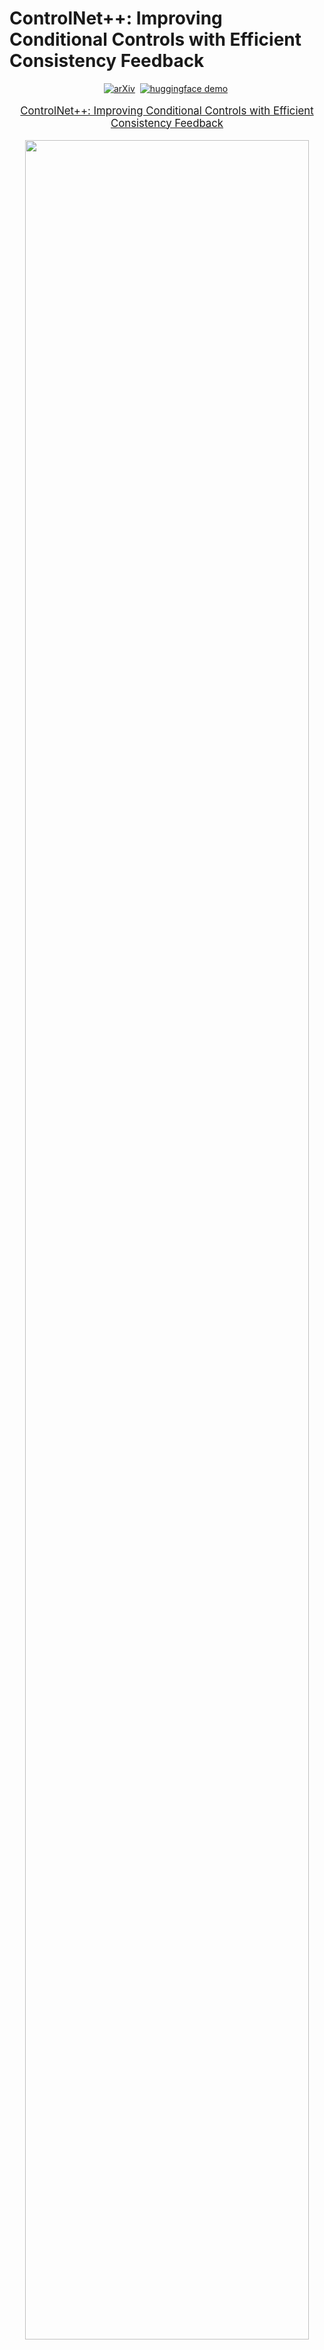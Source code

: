 # ControlNet++: Improving Conditional Controls with Efficient Consistency Feedback

<div align="center">

[![arXiv](https://img.shields.io/badge/arXiv%20paper-2404.02905-b31b1b.svg)](https://arxiv.org/abs/2404.02905)&nbsp;
[![huggingface demo](https://img.shields.io/badge/%F0%9F%A4%97%20Spaces-ControlNet++-yellow)](https://huggingface.co/spaces/limingcv/ControlNet-Plus-Plus)&nbsp;

</div>
<p align="center" style="font-size: larger;">
  <a href="https://arxiv.org/abs/2404.07987">ControlNet++: Improving Conditional Controls with Efficient Consistency Feedback</a>
</p>

<p align="center">
<img src="images/github_imgs/teaser.png" width=95%>
<p>

<br>

## 🕹️ Try and Play with ControlNet++

We provide a [demo website](https://huggingface.co/spaces/limingcv/ControlNet-Plus-Plus) for you to play with our ControlNet++ models and generate images interactively. For local running, please run the following command:
```bash
git clone https://github.com/liming-ai/ControlNet_Plus_Plus.git
pip3 install -r requirements.txt
```

Please download the model weights and put them into each subset of `checkpoints`:
|   model    |HF weights🤗                                                                        |
|:----------:|:------------------------------------------------------------------------------------|
|  LineArt   | [model](https://huggingface.co/spaces/limingcv/ControlNet-Plus-Plus/resolve/main/checkpoints/lineart/controlnet/diffusion_pytorch_model.bin) |
|  Depth   |  [model](https://huggingface.co/spaces/limingcv/ControlNet-Plus-Plus/resolve/main/checkpoints/depth/controlnet/diffusion_pytorch_model.safetensors) |
|  Segmentation   | [model](https://huggingface.co/spaces/limingcv/ControlNet-Plus-Plus/resolve/main/checkpoints/seg/controlnet/diffusion_pytorch_model.safetensors) |
|  Hed (SoftEdge)   | [model](https://huggingface.co/spaces/limingcv/ControlNet-Plus-Plus/resolve/main/checkpoints/hed/controlnet/diffusion_pytorch_model.bin) |
| Canny | [model](https://huggingface.co/spaces/limingcv/ControlNet-Plus-Plus/resolve/main/checkpoints/canny/controlnet/diffusion_pytorch_model.safetensors) |

And then run:
```bash
python3 app.py
```


## What's new for ControlNet++?

### ✨ Cycle Consistency for Conditional Generation

We model image-based controllable generation as an image translation task from input conditional controls $c_v$ to output generated images $x'_0$. If we translate images from one domain to the other (condition $c_v$ → generated image $x'_0$ ), and back again (generated image $x'_0$ → condition $c_v'$ ) we should arrive where we started ($c_v$ = $c_v'$). Hence, we can directly optimize the cycle consistency loss for better controllability.

<p align="center">
<img src="https://liming-ai.github.io/ControlNet_Plus_Plus/static/images/cycle_consistency.png" width=95%>
<p>

### ✨ Directly Optimization for Controllability:
**(a)** Existing methods achieve implicit controllability by introducing imagebased conditional control $c_v$ into the denoising process of diffusion models, with the guidance of latent-space denoising loss. **(b)** We utilize discriminative reward models $D$ to explicitly optimize the controllability of $G$ via pixel-level cycle consistency loss.
<p align="center">
<img src="https://liming-ai.github.io/ControlNet_Plus_Plus/static/images/comparison.png" width=95%>
<p>

### ✨ Efficient Reward Strategy:
**(a)** Pipeline of default reward fine-tuning strategy. Reward fine-tuning requires sampling all the way to the full image. Such a method needs to keep all gradients for each timestep and the memory required is unbearable by current GPUs. **(b)** We add a small noise ($t ≤ t_{thre}$) to disturb the consistency between input images and conditions, then the single-step denoised image can be directly used for efficient reward fine-tuning.
<p align="center">
<img src="https://liming-ai.github.io/ControlNet_Plus_Plus/static/images/efficient_reward.png" width=95%>
<p>


### 🔥 Better Controllability Than Exisiting Methods (Qualitative Results):


<p align="center">
<img src="images/github_imgs/vis_comparison.png" width=95%>
<p>



### 🔥 Better Controllability Than Exisiting Methods (Quantitative Results):

<p align="center">
<img src="https://liming-ai.github.io/ControlNet_Plus_Plus/static/images/results.png" width=95%>
<p>

#### For a deep dive into our analyses, discussions, and evaluations, check out our [paper](https://arxiv.org/abs/2404.07987).

## License
This project is licensed under the MIT License - see the [LICENSE](LICENSE) file for details.


## Citation
If our work assists your research, feel free to give us a star ⭐ or cite us using:
```
@article{li2024controlnet,
    author  = {Ming Li, Taojiannan Yang, Huafeng Kuang, Jie Wu, Zhaoning Wang, Xuefeng Xiao, Chen Chen},
    title   = {ControlNet++: Improving Conditional Controls with Efficient Consistency Feedback},
    journal = {arXiv preprint arXiv:2404.07987},
    year    = {2024},
}
```
